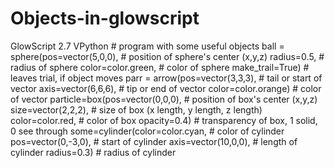 # Objects-in-glowscript
GlowScript 2.7 VPython # program with some useful objects  ball = sphere(pos=vector(5,0,0), # position of sphere's center (x,y,z)      radius=0.5, # radius of sphere     color=color.green, # color of sphere     make_trail=True) # leaves trial, if object moves      parr = arrow(pos=vector(3,3,3), # tail or start of vector     axis=vector(6,6,6), # tip or end of vector     color=color.orange) # color of vector  particle=box(pos=vector(0,0,0), # position of box's center (x,y,z)     size=vector(2,2,2), # size of box (x length, y length, z length)     color=color.red, # color of box     opacity=0.4) # transparency of box, 1 solid, 0 see through      some=cylinder(color=color.cyan, # color of cylinder     pos=vector(0,-3,0), # start of cylinder     axis=vector(10,0,0), # length of cylinder      radius=0.3) # radius of cylinder

